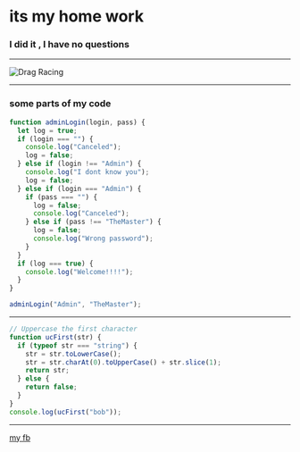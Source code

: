 # its my home work

### I did it , I have no questions

---

![Drag Racing]("https://images.unsplash.com/photo-1519681393784-d120267933ba?ixid=MnwxMjA3fDB8MHxwaG90by1wYWdlfHx8fGVufDB8fHx8&ixlib=rb-1.2.1&auto=format&fit=crop&w=1350&q=80")

---

### some parts of my code

```javascript
function adminLogin(login, pass) {
  let log = true;
  if (login === "") {
    console.log("Canceled");
    log = false;
  } else if (login !== "Admin") {
    console.log("I dont know you");
    log = false;
  } else if (login === "Admin") {
    if (pass === "") {
      log = false;
      console.log("Canceled");
    } else if (pass !== "TheMaster") {
      log = false;
      console.log("Wrong password");
    }
  }
  if (log === true) {
    console.log("Welcome!!!!");
  }
}

adminLogin("Admin", "TheMaster");
```

---

```javascript
// Uppercase the first character
function ucFirst(str) {
  if (typeof str === "string") {
    str = str.toLowerCase();
    str = str.charAt(0).toUpperCase() + str.slice(1);
    return str;
  } else {
    return false;
  }
}
console.log(ucFirst("bob"));
```

---

[my fb](https://www.facebook.com/david.matiasvili.5)
